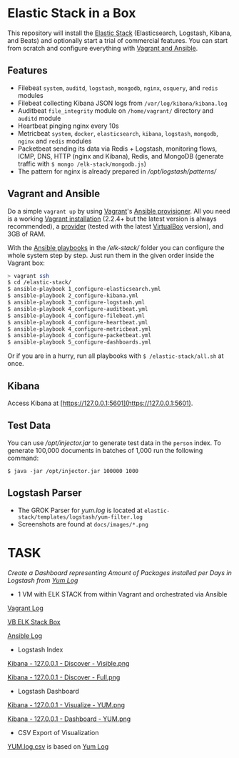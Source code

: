 # Elastic Stack in a Box

This repository will install the [Elastic Stack](https://www.elastic.co/products) (Elasticsearch, Logstash, Kibana, and Beats) and optionally start a trial of commercial features. You can start from scratch and configure everything with [Vagrant and Ansible](#vagrant-and-ansible).

## Features

* Filebeat `system`, `auditd`, `logstash`, `mongodb`, `nginx`, `osquery`, and `redis` modules
* Filebeat collecting Kibana JSON logs from `/var/log/kibana/kibana.log`
* Auditbeat `file_integrity` module on `/home/vagrant/` directory and `auditd` module
* Heartbeat pinging nginx every 10s
* Metricbeat `system`, `docker`, `elasticsearch`, `kibana`, `logstash`, `mongodb`, `nginx` and `redis` modules
* Packetbeat sending its data via Redis + Logstash, monitoring flows, ICMP, DNS, HTTP (nginx and Kibana), Redis, and MongoDB (generate traffic with `$ mongo /elk-stack/mongodb.js`)
* The pattern for nginx is already prepared in */opt/logstash/patterns/*

## Vagrant and Ansible

Do a simple `vagrant up` by using [Vagrant](https://www.vagrantup.com)'s [Ansible provisioner](https://www.vagrantup.com/docs/provisioning/ansible.html). All you need is a working [Vagrant installation](https://www.vagrantup.com/docs/installation/) (2.2.4+ but the latest version is always recommended), a [provider](https://www.vagrantup.com/docs/providers/) (tested with the latest [VirtualBox](https://www.virtualbox.org) version), and 3GB of RAM.

With the [Ansible playbooks](https://docs.ansible.com/ansible/playbooks.html) in the */elk-stack/* folder you can configure the whole system step by step. Just run them in the given order inside the Vagrant box:

```sh
> vagrant ssh
$ cd /elastic-stack/
$ ansible-playbook 1_configure-elasticsearch.yml
$ ansible-playbook 2_configure-kibana.yml
$ ansible-playbook 3_configure-logstash.yml
$ ansible-playbook 4_configure-auditbeat.yml
$ ansible-playbook 4_configure-filebeat.yml
$ ansible-playbook 4_configure-heartbeat.yml
$ ansible-playbook 4_configure-metricbeat.yml
$ ansible-playbook 4_configure-packetbeat.yml
$ ansible-playbook 5_configure-dashboards.yml
```

Or if you are in a hurry, run all playbooks with `$ /elastic-stack/all.sh` at once.

## Kibana

Access Kibana at [https://127.0.0.1:5601](https://127.0.0.1:5601).

## Test Data

You can use */opt/injector.jar* to generate test data in the `person` index. To generate 100,000 documents in batches of 1,000 run the following command:

```
$ java -jar /opt/injector.jar 100000 1000
```

## Logstash Parser

-	The GROK Parser for _yum.log_ is located at `elastic-stack/templates/logstash/yum-filter.log`
-	Screenshots are found at `docs/images/*.png`


# TASK

*Create a Dashboard representing Amount of Packages installed per Days in Logstash from [Yum Log](docs/files/yum.log)*


* 1 VM with ELK STACK from within Vagrant and orchestrated via Ansible

[Vagrant Log](docs/files/ubuntu-bionic-18.04-cloudimg-console.log)

[VB ELK Stack Box](docs/images/VB_ELK_STACK_BOX.png)

[Ansible Log](elastic-stack/logs/logfile.log)

* Logstash Index

[Kibana - 127.0.0.1 - Discover - Visible.png](docs/images/Kibana-127.0.0.1-Discover-Visible.png)

[Kibana - 127.0.0.1 - Discover - Full.png](docs/images/Kibana-127.0.0.1-Discover-Full.png)

* Logstash Dashboard

[Kibana - 127.0.0.1 - Visualize - YUM.png](docs/images/Kibana-127.0.0.1-Visualize-YUM.png)

[Kibana - 127.0.0.1 - Dashboard - YUM.png](docs/images/Kibana-127.0.0.1-Dashboard-YUM.png)

* CSV Export of Visualization

[YUM.log.csv](docs/files/YUM.log.csv) is based on [Yum Log](docs/files/yum.log)